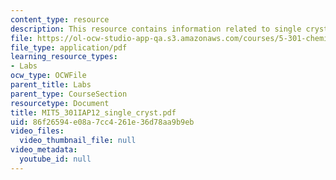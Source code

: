 ```yaml
---
content_type: resource
description: This resource contains information related to single crystal handout.
file: https://ol-ocw-studio-app-qa.s3.amazonaws.com/courses/5-301-chemistry-laboratory-techniques-january-iap-2012/86f26594e08a7cc4261e36d78aa9b9eb_MIT5_301IAP12_single_cryst.pdf
file_type: application/pdf
learning_resource_types:
- Labs
ocw_type: OCWFile
parent_title: Labs
parent_type: CourseSection
resourcetype: Document
title: MIT5_301IAP12_single_cryst.pdf
uid: 86f26594-e08a-7cc4-261e-36d78aa9b9eb
video_files:
  video_thumbnail_file: null
video_metadata:
  youtube_id: null
---
```

